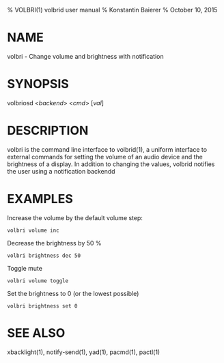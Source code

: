 % VOLBRI(1) volbrid user manual
% Konstantin Baierer
% October 10, 2015

# NAME

volbri - Change volume and brightness with notification

# SYNOPSIS

volbriosd <*backend*> <*cmd*> [*val*]

# DESCRIPTION

volbri is the command line interface to volbrid(1), a uniform interface to
external commands for setting the volume of an audio device and the brightness
of a display. In addition to changing the values, volbrid notifies the user
using a notification backendd

# EXAMPLES

Increase the volume by the default volume step:

```
volbri volume inc
```

Decrease the brightness by 50 %

```
volbri brightness dec 50
```

Toggle mute

```
volbri volume toggle
```

Set the brightness to 0 (or the lowest possible)

```
volbri brightness set 0
```


# SEE ALSO

xbacklight(1), notify-send(1), yad(1), pacmd(1), pactl(1)
